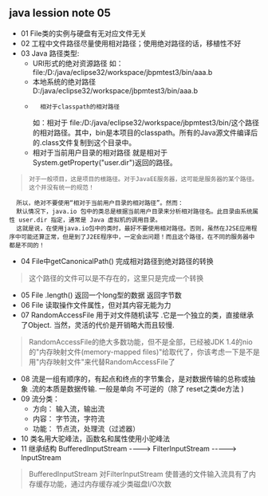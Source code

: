 ## java lession note 05

* 01  File类的实例与硬盘有无对应文件无关
* 02  工程中文件路径尽量使用相对路径；使用绝对路径的话，移植性不好
* 03  Java 路径类型:
	* 	URI形式的绝对资源路径
      如：file:/D:/java/eclipse32/workspace/jbpmtest3/bin/aaa.b
	* 	本地系统的绝对路径
      D:/java/eclipse32/workspace/jbpmtest3/bin/aaa.b
	*		相对于classpath的相对路径
      如：相对于 file:/D:/java/eclipse32/workspace/jbpmtest3/bin/这个路径的相对路径。其中，bin是本项目的classpath。所有的Java源文件编译后的.class文件复制到这个目录中。
  *   相对于当前用户目录的相对路径
      就是相对于System.getProperty("user.dir")返回的路径。
>     对于一般项目，这是项目的根路径。对于JavaEE服务器，这可能是服务器的某个路径。这个并没有统一的规范！
      所以，绝对不要使用“相对于当前用户目录的相对路径”。然而：
      默认情况下，java.io 包中的类总是根据当前用户目录来分析相对路径名。此目录由系统属性 user.dir 指定，通常是 Java 虚拟机的调用目录。
      这就是说，在使用java.io包中的类时，最好不要使用相对路径。否则，虽然在J2SE应用程序中可能还算正常，但是到了J2EE程序中，一定会出问题！而且这个路径，在不同的服务器中都是不同的！

* 04	File中getCanonicalPath() 完成相对路径到绝对路径的转换
> 这个路径的文件可以是不存在的，这里只是完成一个转换

*	05 	File .length() 返回一个long型的数据 返回字节数
* 06	File 读取操作文件属性，但对其内容无能为力
* 07 	RandomAccessFile 用于对文件随机读写 .它是一个独立的类，直接继承了Object. 当然，灵活的代价是开销略大而且较慢.
> RandomAccessFile的绝大多数功能，但不是全部，已经被JDK 1.4的nio的"内存映射文件(memory-mapped files)"给取代了，你该考虑一下是不是用"内存映射文件"来代替RandomAccessFile了

* 08	流是一组有顺序的，有起点和终点的字节集合，是对数据传输的总称或抽象 .流的本质是数据传输. 一般是单向 不可逆的（除了 reset之类de方法 )
* 09  流分类： 
	*	方向： 输入流，输出流
	* 	内容： 字节流，字符流
	* 	功能： 节点流，处理流（过滤器）	
* 10	类名用大驼峰法，函数名和属性使用小驼峰法
* 11	继承结构 BufferedInputStream ----> FilterInputStream -----> InputStream
> BufferedInputStream 对FilterInputStream 使普通的文件输入流具有了内存缓存功能，通过内存缓存减少类磁盘I/O次数

	
